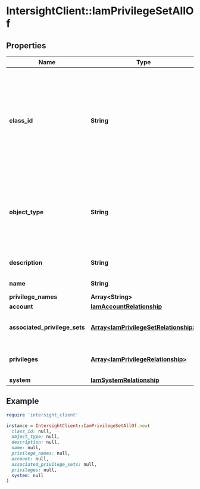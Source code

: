 # IntersightClient::IamPrivilegeSetAllOf

## Properties

| Name | Type | Description | Notes |
| ---- | ---- | ----------- | ----- |
| **class_id** | **String** | The fully-qualified name of the instantiated, concrete type. This property is used as a discriminator to identify the type of the payload when marshaling and unmarshaling data. | [default to &#39;iam.PrivilegeSet&#39;] |
| **object_type** | **String** | The fully-qualified name of the instantiated, concrete type. The value should be the same as the &#39;ClassId&#39; property. | [default to &#39;iam.PrivilegeSet&#39;] |
| **description** | **String** | Description of the privilege set. | [optional][readonly] |
| **name** | **String** | Name of the privilege set. | [optional] |
| **privilege_names** | **Array&lt;String&gt;** |  | [optional] |
| **account** | [**IamAccountRelationship**](IamAccountRelationship.md) |  | [optional] |
| **associated_privilege_sets** | [**Array&lt;IamPrivilegeSetRelationship&gt;**](IamPrivilegeSetRelationship.md) | An array of relationships to iamPrivilegeSet resources. | [optional] |
| **privileges** | [**Array&lt;IamPrivilegeRelationship&gt;**](IamPrivilegeRelationship.md) | An array of relationships to iamPrivilege resources. | [optional][readonly] |
| **system** | [**IamSystemRelationship**](IamSystemRelationship.md) |  | [optional] |

## Example

```ruby
require 'intersight_client'

instance = IntersightClient::IamPrivilegeSetAllOf.new(
  class_id: null,
  object_type: null,
  description: null,
  name: null,
  privilege_names: null,
  account: null,
  associated_privilege_sets: null,
  privileges: null,
  system: null
)
```

